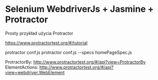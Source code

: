 # Selenium WebdriverJs + Jasmine + Protractor
Prosty przykład użycia Protractor

https://www.protractortest.org/#/tutorial

protractor conf.js
protractor conf.js --specs homePageSpec.js

ProtractorBy: http://www.protractortest.org/#/api?view=ProtractorBy
ElementActions: http://www.protractortest.org/#/api?view=webdriver.WebElement
